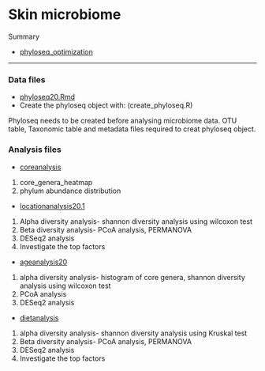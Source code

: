 # Skin microbiome


Summary
* [phyloseq_optimization](phyloseq_optimization.md) 
----------------------------------------------------------------------------

### Data files

* [phyloseq20.Rmd](phyloseq20.Rmd)
* Create the phyloseq object with: (create_phyloseq.R)

Phyloseq needs to be created before analysing microbiome data. OTU
table, Taxonomic table and metadata files required to creat phyloseq
object.


### Analysis files

* [coreanalysis](coreanalysis.md)
1. core_genera_heatmap
2. phylum abundance distribution

* [locationanalysis20.1](locationanalysis20.1.md)
1. Alpha diversity analysis- shannon diversity analysis using wilcoxon test
2. Beta diversity analysis- PCoA analysis, PERMANOVA
3. DESeq2 analysis
4. Investigate the top factors

* [ageanalysis20](ageanalysis20.md)
1. alpha diversity analysis- histogram of core genera, shannon diversity analysis using wilcoxon test
2. PCoA analysis
3. DESeq2 analysis

* [dietanalysis](dietanalysis.md)
1. alpha diversity analysis- shannon diversity analysis using Kruskal test
2. Beta diversity analysis- PCoA analysis, PERMANOVA
3. DESeq2 analysis
4. Investigate the top factors
